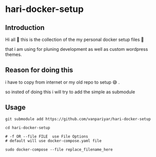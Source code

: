 # hari-docker-setup

## Introduction
Hi all :wave: this is the collection of the my personal docker setup files :slightly_smiling_face:	

that i am using for pluning development as well as custom wordpress themes.

## Reason for doing this 
i have to copy from internet or my old repo to setup :sweat_smile:	.

so insted of doing this i will try to add the simple as submodule

## Usage

```shell
git submodule add https://github.com/vanpariyar/hari-docker-setup 

cd hari-docker-setup

# -f OR --file FILE  use File Options
# default will use docker-compose.yaml file

sudo docker-compose --file replace_filename_here

```